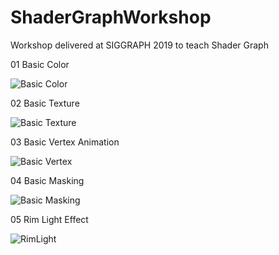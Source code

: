 # ShaderGraphWorkshop
Workshop delivered at SIGGRAPH 2019 to teach Shader Graph

01 Basic Color

![Basic Color](https://user-images.githubusercontent.com/263776/62270079-eeffbc80-b3e9-11e9-9321-2f74edf9bf8e.gif)


02 Basic Texture 

![Basic Texture](https://user-images.githubusercontent.com/263776/62270123-0e96e500-b3ea-11e9-94b6-1848185c08d9.gif)

03 Basic Vertex Animation

![Basic Vertex](https://user-images.githubusercontent.com/263776/62269592-70564f80-b3e8-11e9-80cd-c34ad38ce50d.gif)

04 Basic Masking

![Basic Masking](https://user-images.githubusercontent.com/263776/62269707-b90e0880-b3e8-11e9-8d49-bafacaa5434f.gif)

05 Rim Light Effect

![RimLight](https://user-images.githubusercontent.com/263776/62269835-24f07100-b3e9-11e9-9861-0a0fff1de029.gif)
